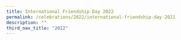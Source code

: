 ```yaml
---
title: International Friendship Day 2022
permalink: /celebrations/2022/international-friendship-day-2021
description: ""
third_nav_title: "2022"
---
```

